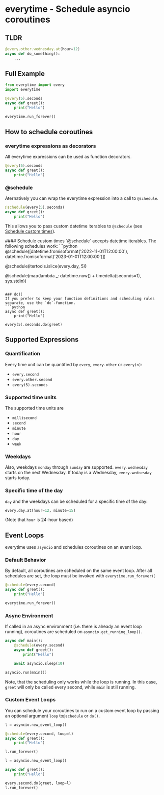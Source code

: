 # everytime - Schedule asyncio coroutines

## TLDR
```python
@every.other.wednesday.at(hour=12)
async def do_something():
    ...
```

## Full Example
```python
from everytime import every
import everytime

@every(5).seconds
async def greet():
    print("Hello")

everytime.run_forever()
```

## How to schedule coroutines

### everytime expressions as decorators
All everytime expressions can be used as function decorators.
```python
@every(5).seconds
async def greet():
    print("Hello")
```

### @schedule
Aternatively you can wrap the everytime expression into a call to `@schedule`.
```python
@schedule(every(5).seconds)
async def greet():
    print("Hello")
```
This allows you to pass custom datetime iterables to `@schedule` (see [Schedule custom times](#schedule-custom-times)).

<a id="schedule-custom-times">
#### Schedule custom times
</a>
`@schedule` accepts datetime iterables. The following schedules work:
```python
@schedule([datetime.fromisoformat('2022-11-01T12:00:00'), datetime.fromisoformat('2023-01-01T12:00:00')])

@schedule(itertools.islice(every.day, 5))

@schedule(map(lambda _: datetime.now() + timedelta(seconds=1), sys.stdin))
```

### do()
If you prefer to keep your function definitions and scheduling rules separate, use the `do`-function.
```python
async def greet():
    print("Hello")

every(5).seconds.do(greet)
```

## Supported Expressions

### Quantification
Every time unit can be quantified by `every`, `every.other` or `every(n)`:
- `every.second`
- `every.other.second`
- `every(5).seconds`

### Supported time units
The supported time units are
- `millisecond`
- `second`
- `minute`
- `hour`
- `day`
- `week`

### Weekdays
Also, weekdays `monday` through `sunday` are supported. `every.wednesday` starts on the next Wednesday. If today is a Wednesday, `every.wednesday` starts today.

### Specific time of the day
`day` and the weekdays can be scheduled for a specific time of the day:
```python
every.day.at(hour=12, minute=15)
```
(Note that `hour` is 24-hour based)

## Event Loops
everytime uses `asyncio` and schedules coroutines on an event loop.

### Default Behavior
By default, all coroutines are scheduled on the same event loop. After all schedules are set, the loop must be invoked with `everytime.run_forever()`
```python
@schedule(every.second)
async def greet():
    print("Hello")

everytime.run_forever()
```


### Async Environment
If called in an async environment (i.e. there is already an event loop running), coroutines are scheduled on `asyncio.get_running_loop()`.

```python
async def main():
    @schedule(every.second)
    async def greet():
        print("Hello")

    await asyncio.sleep(10)

asyncio.run(main())
```

Note, that the scheduling only works while the loop is running. In this case, `greet` will only be called every second, while `main` is still running.

### Custom Event Loops
You can schedule your coroutines to run on a custom event loop by passing an optional argument `loop` to`@schedule` or `do()`.

```python
l = asyncio.new_event_loop()

@schedule(every.second, loop=l)
async def greet():
    print("Hello")

l.run_forever()
```

```python
l = asyncio.new_event_loop()

async def greet():
    print("Hello")

every.second.do(greet, loop=l)
l.run_forever()
```
